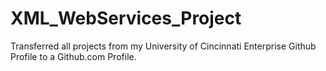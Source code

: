 # XML_WebServices_Project
Transferred all projects from my University of Cincinnati Enterprise Github Profile to a Github.com Profile.

